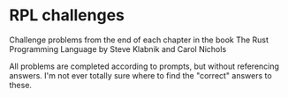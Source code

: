 # RPL challenges

Challenge problems from the end of each chapter in the book The Rust Programming Language by Steve Klabnik and Carol Nichols

All problems are completed according to prompts, but without referencing answers. I'm not ever totally sure where to find the "correct" answers to these.
